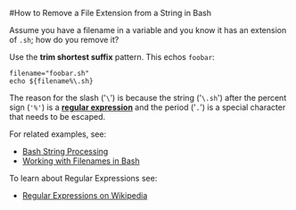 #How to Remove a File Extension from a String in Bash

Assume you have a filename in a variable and you know it has an extension of `.sh`; how do you remove it?

Use the **trim shortest suffix** pattern. This echos `foobar`:

    filename="foobar.sh"
    echo ${filename%\.sh}

The reason for the slash ('`\`') is because the string ('`\.sh`') after the percent sign (`'%'`) is a [**regular expression**](http://www.regular-expressions.info/) and the period ('`.`') is a special character that needs to be escaped.    

For related examples, see:

- [Bash String Processing](http://www-rohan.sdsu.edu/~aty/bibliog/latex/debian/bash.html)
- [Working with Filenames in Bash](http://mindspill.net/computing/linux-notes/working-with-filenames-in-bash/)

To learn about Regular Expressions see:

- [Regular Expressions on Wikipedia](https://en.wikipedia.org/wiki/Regular_expression)



